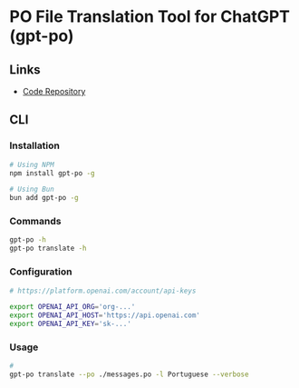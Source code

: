 # PO File Translation Tool for ChatGPT (gpt-po)

## Links

- [Code Repository](https://github.com/ryanhex53/gpt-po)

## CLI

### Installation

```sh
# Using NPM
npm install gpt-po -g

# Using Bun
bun add gpt-po -g
```

### Commands

```sh
gpt-po -h
gpt-po translate -h
```

### Configuration

```sh
# https://platform.openai.com/account/api-keys

export OPENAI_API_ORG='org-...'
export OPENAI_API_HOST='https://api.openai.com'
export OPENAI_API_KEY='sk-...'
```

### Usage

```sh
#
gpt-po translate --po ./messages.po -l Portuguese --verbose
```
